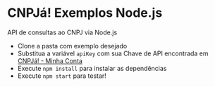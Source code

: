 # CNPJá! Exemplos Node.js

API de consultas ao CNPJ via Node.js

- Clone a pasta com exemplo desejado
- Substitua a variável `apiKey` com sua Chave de API encontrada em [CNPJá! - Minha Conta](https://www.cnpja.com.br/account/me)
- Execute `npm install` para instalar as dependências
- Execute `npm start` para testar!
